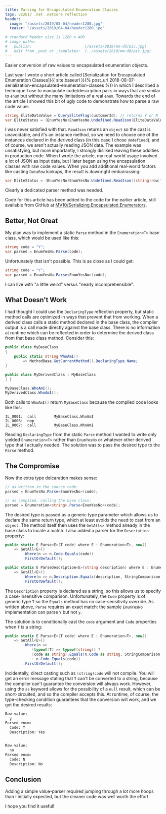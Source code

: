 ```yaml
---
title: Parsing for Encapsulated Enumeration Classes
tags: vs2017 .net .netcore reflection
header:
  image: "/assets/2019/05-04/header1280.jpg"
  teaser: "/assets/2019/04-04/header1280.jpg"

# standard header size is 1280 x 400
# image paths:
#   publish:                        (/assets/2019/mm-dd/pic.jpg)
#   edit from _post or _templates:  (../assets/2019/mm-dd/pic.jpg)
---
```


Easier conversion of raw values to encapsulated enumeration objects.

<!--more-->

Last year I wrote a short article called [Serialization for Encapsulated Enumeration Classes]({{ site.baseurl }}{% post_url 2018-08-07-serialization-encapsulated-enumeration-classes %}) in which I described a technique I use to manipulate code/description pairs in ways that are similar to `enum` but without the many limitations of a real `enum`. Towards the end of the article I showed this bit of ugly code to demonstrate how to parse a raw code value:

```c#
string EliteDataValue = QueryEliteFlag(customerId); // returns Y or N
var EliteStatus = (EnumYesNo)EnumYesNo.Undefined.ReadJson(EliteDataValue);
``` 

I was never satisfied with that. `ReadJson` returns an `object` so the cast is unavoidable, and it's an instance method, so we need to choose one of the instances declared in the derived class (in this case I chose `Undefined`), and of course, we aren't actually reading JSON data. The example was unsatisfying, but more importantly, I strongly disliked leaving these oddities in production code. When I wrote the article, my real-world usage involved a lot of JSON as input data, but I later began using the encapsulation classes with raw code values. When you add additional real-world factors like casting `DataRow` lookups, the result is downright embarrassing:

```c#
var EliteStatus = (EnumYesNo)EnumYesNo.Undefined.ReadJson((string)row["EliteStatus"]);
``` 

Clearly a dedicated parser method was needed.

Code for this article has been added to the code for the earlier article, still available from GitHub at [MV10/Serializing.Encapsulated.Enumerators](https://github.com/MV10/Serializing.Encapsulated.Enumerators).


## Better, Not Great

My plan was to implement a static `Parse` method in the `Enumeration<T>` base class, which would be used like this:

```c#
string code = "Y";
var parsed = EnumYesNo.Parse(code);
```

Unfortunately that isn't possible. This is as close as I could get:

```c#
string code = "Y";
var parsed = EnumYesNo.Parse<EnumYesNo>(code);
```

I can live with "a little weird" versus "nearly incomprehensible".

## What Doesn't Work

I had thought I could use the `DeclaringType` reflection property, but static method calls are optimized in ways that prevent that from working. When a derived class calls a static method declared in the base class, the compiler output is a call made directly against the base class. There is no information at runtime which can be reflected in order to determine the derived class from that base class method. Consider this:

```c#
public class MyBaseClass
{
    public static string WhoAmI() 
        => MethodBase.GetCurrentMethod().DeclaringType.Name;
}

public class MyDerivedClass : MyBaseClass
{ }

MyBaseClass.WhoAmI();
MyDerivedClass.WhoAmI();
```

Both calls to `WhoAmI()` return `MyBaseClass` because the compiled code looks like this:

```
IL_0001:  call        MyBaseClass.WhoAmI
IL_0006:  nop         
IL_0007:  call        MyBaseClass.WhoAmI
```

Reading `DeclaringType` from the static `Parse` method I wanted to write only yielded `Enumeration<T>` rather than `EnumYesNo` or whatever other derived type that I actually needed. The solution was to pass the desired type to the `Parse` method.

## The Compromise

Now the extra type delcaration makes sense:

```c#
// as written in the source code:
parsed = EnumYesNo.Parse<EnumYesNo>(code);

// as compiled, calling the base class:
parsed = Enumeration<string>.Parse<EnumYesNo>(code);
```

The desired type is passed as a generic type parameter which allows us to declare the same return type, which at least avoids the need to cast from an `object`. The method itself then uses the `GetAll<>` method already in the base class to locate a match. I also added a parser for the `Description` property:

```c#
public static E Parse<E>(T code) where E : Enumeration<T>, new()
    => GetAll<E>()
        .Where(n => n.Code.Equals(code))
        .FirstOrDefault();

public static E ParseDescription<E>(string description) where E : Enumeration<T>, new()
    => GetAll<E>()
        .Where(n => n.Description.Equals(description, StringComparison.OrdinalIgnoreCase))
        .FirstOrDefault();
```

The `Description` property is declared as a string, so this allows us to specify a case-insensitive comparison. Unfortunately, the `Code` property is of generic type `T` so the `Equals` method has no case-sensitivity override. As written above, `Parse` requires an exact match: the sample `EnumYesNo` implementation can parse `Y` but not `y`.

The solution is to conditionally cast the `code` argument and `Code` properties when `T` is a string:

```c#
public static E Parse<E>(T code) where E : Enumeration<T>, new()
    => GetAll<E>()
        .Where(n => 
            (typeof(T) == typeof(string)) ? 
            (code as string).Equals(n.Code as string, StringComparison.OrdinalIgnoreCase) 
            : n.Code.Equals(code))
        .FirstOrDefault();
```

Incidentally, direct casting such as `(string)code` will not compile. You will get an error message stating that `T` can't be converted to a string, because the compiler can't guarantee the conversion will always work. However, using the `as` keyword allows for the possibility of a `null` result, which can be short-circuited, and so the compiler accepts this. At runtime, of course, the type-checking condition guarantees that the conversion will work, and we get the desired results:

```xml
Raw value:
  y
Parsed enum:
  Code: Y
  Description: Yes


Raw value:
  no
Parsed enum:
  Code: N
  Description: No
```

## Conclusion

Adding a simple value-parser required jumping through a lot more hoops than I initially expected, but the cleaner code was well worth the effort.

I hope you find it useful!
